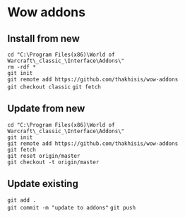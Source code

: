 # Wow addons

## Install from new

`cd "C:\Program Files(x86)\World of Warcraft\_classic_\Interface\Addons\"`  
`rm -rdf *`  
`git init`  
`git remote add https://github.com/thakhisis/wow-addons`  
`git checkout classic`
`git fetch`  

## Update from new
`cd "C:\Program Files(x86)\World of Warcraft\_classic_\Interface\Addons\"`  
`git init`  
`git remote add https://github.com/thakhisis/wow-addons`  
`git fetch`  
`git reset origin/master`  
`git checkout -t origin/master`  

## Update existing
`git add .`  
`git commit -m "update to addons"`
`git push`